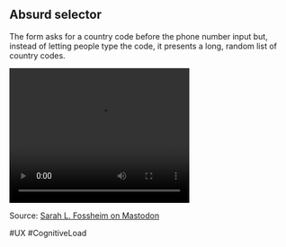 ## Absurd selector

The form asks for a country code before the phone number input but, instead of letting people type the code, it presents a long, random list of country codes.

<video src="/assets/absurd-selector.mp4" width="320" height="240" controls></video>

Source: [Sarah L. Fossheim on Mastodon](https://queer.garden/@fossheim/110502632225747825)

#UX #CognitiveLoad